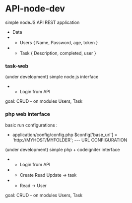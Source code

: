 # API-node-dev
simple nodeJS API REST application 
  - Data
  - - Users { Name, Password, age, token }
  - - Task { Description, completed, user }

### task-web ###
(under development) simple node.js interface 
- - Login from API

goal: CRUD - on modules Users, Task

### php web interface ###
basic run configurations :
  * application/config/config.php
    $config['base_url'] = 'http://MYHOST/MYFOLDER'; --- URL CONFIGURATION
  
(under development) simple php + codeigniter interface
 - - Login from API
 - - Create Read Update -> task
 - - Read -> User
 
 goal: CRUD - on modules Users, Task

